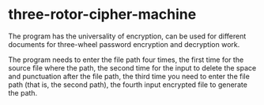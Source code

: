 # three-rotor-cipher-machine

The program has the universality of encryption, can be used for different documents for three-wheel password encryption and decryption work.

The program needs to enter the file path four times, the first time for the source file where the path, the second time for the input to delete the space and punctuation after the file path, the third time you need to enter the file path (that is, the second  path), the fourth input encrypted file to generate the path.
